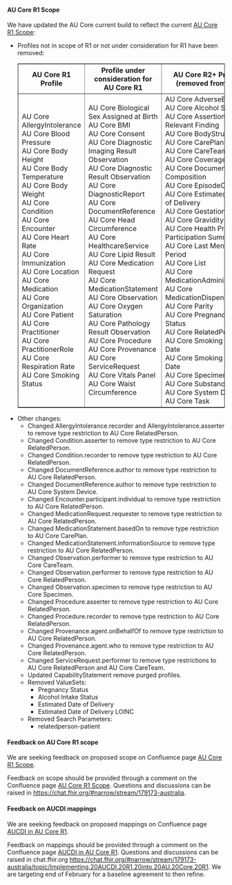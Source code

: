 <div class="stu-note" markdown="1">

#### AU Core R1 Scope 
We have updated the AU Core current build to reflect the current <a href="https://confluence.hl7.org/display/HAFWG/AU+Core+R1+Scope">AU Core R1 Scope</a>: 
<ul>
<li>Profiles not in scope of R1 or not under consideration for R1 have been removed:

<table border="1">
<thead>
  <tr>
    <th>AU Core R1 Profile</th>
    <th>Profile under consideration for AU Core R1</th>
    <th>AU Core R2+ Profile (removed from IG)</th>
  </tr> 
</thead>
<tbody>
  <tr>
    <td>AU Core AllergyIntolerance<br/>AU Core Blood Pressure<br/>AU Core Body Height<br/>AU Core Body Temperature<br/>AU Core Body Weight<br/>AU Core Condition<br/>AU Core Encounter<br/>AU Core Heart Rate<br/>AU Core Immunization<br/>AU Core Location<br/>AU Core Medication<br/>AU Core Organization<br/>AU Core Patient<br/>AU Core Practitioner<br/>AU Core PractitionerRole<br/>AU Core Respiration Rate<br/>AU Core Smoking Status</td>
    <td>AU Core Biological Sex Assigned at Birth<br/>AU Core BMI<br/>AU Core Consent<br/>AU Core Diagnostic Imaging Result Observation<br/>AU Core Diagnostic Result Observation<br/>AU Core DiagnosticReport<br/>AU Core DocumentReference<br/>AU Core Head Circumference<br/>AU Core HealthcareService<br/>AU Core Lipid Result<br/>AU Core Medication Request<br/>AU Core MedicationStatement<br/>AU Core Observation<br/>AU Core Oxygen Saturation<br/>AU Core Pathology Result Observation<br/>AU Core Procedure<br/>AU Core Provenance<br/>AU Core ServiceRequest<br/>AU Core Vitals Panel<br/>AU Core Waist Circumference</td>
    <td>AU Core AdverseEvent<br/>AU Core Alcohol Status<br/>AU Core Assertion of No Relevant Finding<br/>AU Core BodyStructure<br/>AU Core CarePlan<br/>AU Core CareTeam<br/>AU Core Coverage<br/>AU Core Document Composition<br/>AU Core EpisodeOfCare<br/>AU Core Estimated Date of Delivery<br/>AU Core Gestational Age<br/>AU Core Gravidity<br/>AU Core Health Program Participation Summary<br/>AU Core Last Menstrual Period<br/>AU Core List<br/>AU Core MedicationAdministration<br/>AU Core MedicationDispense<br/>AU Core Parity<br/>AU Core Pregnancy Status<br/>AU Core RelatedPerson<br/>AU Core Smoking Cease Date<br/>AU Core Smoking Start Date<br/>AU Core Specimen<br/>AU Core Substance<br/>AU Core System Device<br/>AU Core Task</td>
  </tr>
</tbody>
</table>
</li>
<li>Other changes:<ul>
<li>Changed AllergyIntolerance.recorder and AllergyIntolerance.asserter to remove type restriction to AU Core RelatedPerson.</li>
<li>Changed Condition.asserter to remove type restriction to AU Core RelatedPerson.</li>
<li>Changed Condition.recorder to remove type restriction to AU Core RelatedPerson.</li>
<li>Changed DocumentReference.author to remove type restriction to AU Core RelatedPerson.</li>
<li>Changed DocumentReference.author to remove type restriction to AU Core System Device.</li>
<li>Changed Encounter.participant.individual to remove type restriction to AU Core RelatedPerson.</li>
<li>Changed MedicationRequest.requester to remove type restriction to AU Core RelatedPerson.</li>
<li>Changed MedicationStatement.basedOn to remove type restriction to AU Core CarePlan.</li>
<li>Changed MedicationStatement.informationSource to remove type restriction to AU Core RelatedPerson.</li>
<li>Changed Observation.performer to remove type restriction to AU Core CareTeam.</li>
<li>Changed Observation.performer to remove type restriction to AU Core RelatedPerson.</li>
<li>Changed Observation.specimen to remove type restriction to AU Core Specimen.</li>
<li>Changed Procedure.asserter to remove type restriction to AU Core RelatedPerson.</li>
<li>Changed Procedure.recorder to remove type restriction to AU Core RelatedPerson.</li>
<li>Changed Provenance.agent.onBehalfOf  to remove type restriction to AU Core RelatedPerson.</li>
<li>Changed Provenance.agent.who to remove type restriction to AU Core RelatedPerson.</li>
<li>Changed ServiceRequest.performer to remove type restrictions to AU Core RelatedPerson and AU Core CareTeam.</li>
<li>Updated CapabilityStatement remove purged profiles.</li>
<li>Removed ValueSets:<ul>
<li>Pregnancy Status</li>
<li>Alcohol Intake Status</li>
<li>Estimated Date of Delivery</li>
<li>Estimated Date of Delivery LOINC</li></ul>
</li>
<li>Removed Search Parameters:<ul>
<li>relatedperson-patient</li></ul>
</li>
</ul>
</li>
</ul>


#### Feedback on AU Core R1 scope
We are seeking feedback on proposed scope on Confluence page <a href="https://confluence.hl7.org/display/HAFWG/AU+Core+R1+Scope">AU Core R1 Scope</a>.

Feedback on scope should be provided through a comment on the Confluence page <a href="https://confluence.hl7.org/display/HAFWG/AU+Core+R1+Scope">AU Core R1 Scope</a>. Questions and discussions can be raised in <a href="https://chat.fhir.org/#narrow/stream/179173-australia">https://chat.fhir.org/#narrow/stream/179173-australia</a>.

#### Feedback on AUCDI mappings
We are seeking feedback on proposed mappings on Confluence page <a href="https://confluence.hl7.org/display/HAFWG/AUCDI+in+AU+Core+R1">AUCDI in AU Core R1</a>. 

Feedback on mappings should be provided through a comment on the Confluence page <a href="https://confluence.hl7.org/display/HAFWG/AUCDI+in+AU+Core+R1">AUCDI in AU Core R1</a>. Questions and discussions can be raised in chat.fhir.org <a href="https://chat.fhir.org/#narrow/stream/179173-australia/topic/Implementing.20AUCDI.20R1.20into.20AU.20Core.20R1">https://chat.fhir.org/#narrow/stream/179173-australia/topic/Implementing.20AUCDI.20R1.20into.20AU.20Core.20R1</a>. We are targeting end of February for a baseline agreement to then refine.
  
</div>


